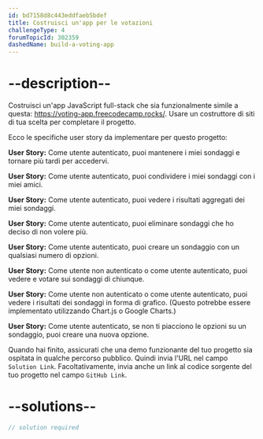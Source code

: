 ```yaml
---
id: bd7158d8c443eddfaeb5bdef
title: Costruisci un'app per le votazioni
challengeType: 4
forumTopicId: 302359
dashedName: build-a-voting-app
---
```


# --description--

Costruisci un'app JavaScript full-stack che sia funzionalmente simile a questa: <https://voting-app.freecodecamp.rocks/>. Usare un costruttore di siti di tua scelta per completare il progetto.

Ecco le specifiche user story da implementare per questo progetto:

**User Story:** Come utente autenticato, puoi mantenere i miei sondaggi e tornare più tardi per accedervi.

**User Story:** Come utente autenticato, puoi condividere i miei sondaggi con i miei amici.

**User Story:** Come utente autenticato, puoi vedere i risultati aggregati dei miei sondaggi.

**User Story:** Come utente autenticato, puoi eliminare sondaggi che ho deciso di non volere più.

**User Story:** Come utente autenticato, puoi creare un sondaggio con un qualsiasi numero di opzioni.

**User Story:** Come utente non autenticato o come utente autenticato, puoi vedere e votare sui sondaggi di chiunque.

**User Story:** Come utente non autenticato o come utente autenticato, puoi vedere i risultati dei sondaggi in forma di grafico. (Questo potrebbe essere implementato utilizzando Chart.js o Google Charts.)

**User Story:** Come utente autenticato, se non ti piacciono le opzioni su un sondaggio, puoi creare una nuova opzione.

Quando hai finito, assicurati che una demo funzionante del tuo progetto sia ospitata in qualche percorso pubblico. Quindi invia l'URL nel campo `Solution Link`. Facoltativamente, invia anche un link al codice sorgente del tuo progetto nel campo `GitHub Link`.

# --solutions--

```js
// solution required
```
